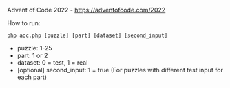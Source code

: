 Advent of Code 2022 - https://adventofcode.com/2022

How to run:
```
php aoc.php [puzzle] [part] [dataset] [second_input]
```

* puzzle: 1-25
* part: 1 or 2
* dataset: 0 = test, 1 = real
* [optional] second_input: 1 = true (For puzzles with different test input for each part)
